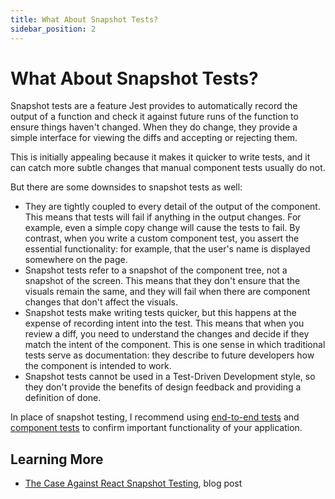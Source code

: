 ```yaml
---
title: What About Snapshot Tests?
sidebar_position: 2
---
```


# What About Snapshot Tests?

Snapshot tests are a feature Jest provides to automatically record the output of a function and check it against future runs of the function to ensure things haven't changed. When they do change, they provide a simple interface for viewing the diffs and accepting or rejecting them.

This is initially appealing because it makes it quicker to write tests, and it can catch more subtle changes that manual component tests usually do not.

But there are some downsides to snapshot tests as well:

- They are tightly coupled to every detail of the output of the component. This means that tests will fail if anything in the output changes. For example, even a simple copy change will cause the tests to fail. By contrast, when you write a custom component test, you assert the essential functionality: for example, that the user's name is displayed somewhere on the page.
- Snapshot tests refer to a snapshot of the component tree, not a snapshot of the screen. This means that they don't ensure that the visuals remain the same, and they will fail when there are component changes that don't affect the visuals.
- Snapshot tests make writing tests quicker, but this happens at the expense of recording intent into the test. This means that when you review a diff, you need to understand the changes and decide if they match the intent of the component. This is one sense in which traditional tests serve as documentation: they describe to future developers how the component is intended to work.
- Snapshot tests cannot be used in a Test-Driven Development style, so they don't provide the benefits of design feedback and providing a definition of done.

In place of snapshot testing, I recommend using [end-to-end tests](/docs/e2e/intro) and [component tests](/docs/component/intro) to confirm important functionality of your application.

## Learning More

- [The Case Against React Snapshot Testing](https://engineering.ezcater.com/the-case-against-react-snapshot-testing), blog post
